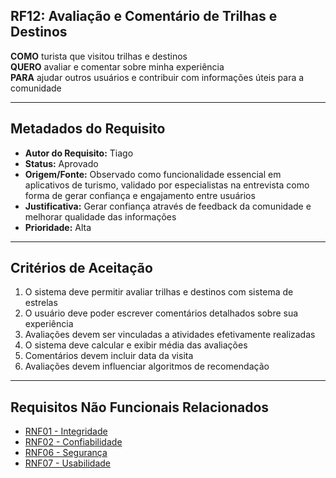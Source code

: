 ## RF12: Avaliação e Comentário de Trilhas e Destinos

**COMO** turista que visitou trilhas e destinos  
**QUERO** avaliar e comentar sobre minha experiência  
**PARA** ajudar outros usuários e contribuir com informações úteis para a comunidade

---

## Metadados do Requisito

- **Autor do Requisito:** Tiago
- **Status:** Aprovado
- **Origem/Fonte:** Observado como funcionalidade essencial em aplicativos de turismo, validado por especialistas na entrevista como forma de gerar confiança e engajamento entre usuários
- **Justificativa:** Gerar confiança através de feedback da comunidade e melhorar qualidade das informações
- **Prioridade:** Alta

---

## Critérios de Aceitação

1. O sistema deve permitir avaliar trilhas e destinos com sistema de estrelas
2. O usuário deve poder escrever comentários detalhados sobre sua experiência
3. Avaliações devem ser vinculadas a atividades efetivamente realizadas
4. O sistema deve calcular e exibir média das avaliações
5. Comentários devem incluir data da visita
6. Avaliações devem influenciar algoritmos de recomendação

---

## Requisitos Não Funcionais Relacionados

- [RNF01 - Integridade](../non_functional/RNF01.md)
- [RNF02 - Confiabilidade](../non_functional/RNF02.md)
- [RNF06 - Segurança](../non_functional/RNF06.md)
- [RNF07 - Usabilidade](../non_functional/RNF07.md)

